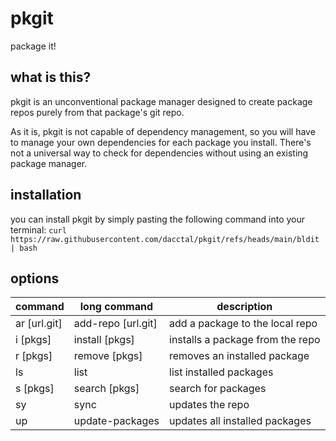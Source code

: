 # pkgit
package it!

## what is this?
pkgit is an unconventional package manager designed to create package repos purely from that package's git repo.

As it is, pkgit is not capable of dependency management, so you will have to manage your own dependencies for each package you install. There's not a universal way to check for dependencies without using an existing package manager.

## installation
you can install pkgit by simply pasting the following command into your terminal:
```curl https://raw.githubusercontent.com/dacctal/pkgit/refs/heads/main/bldit | bash```

## options

| command         | long command            | description                       |
|-----------------|-------------------------|-----------------------------------|
| ar [url.git]    | add-repo [url.git]      | add a package to the local repo   |
| i [pkgs]        | install [pkgs]          | installs a package from the repo  |
| r [pkgs]        | remove [pkgs]           | removes an installed package      |
| ls              | list                    | list installed packages           |
| s [pkgs]        | search [pkgs]           | search for packages               |
| sy              | sync                    | updates the repo                  |
| up              | update-packages         | updates all installed packages    |
